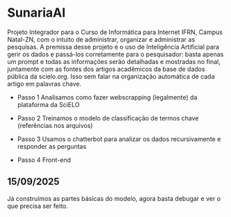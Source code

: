 # SunariaAI
Projeto Integrador para o Curso de Informática para Internet IFRN, Campus Natal-ZN, com o intuito de administrar, organizar e administrar as pesquisas. A premissa desse projeto é o uso de Inteligência Artificial para gerir os dados e passá-los corretamente para o pesquisador: basta apenas um prompt e todas as informações serão detalhadas e mostradas no final, juntamente com as fontes dos artigos acadêmicos da base de dados pública da scielo.org. Isso sem falar na organização automática de cada artigo em palavras chave.

- Passo 1
    Analisamos como fazer webscrapping (legalmente) da plataforma da SciELO

- Passo 2
    Treinamos o modelo de classificação de termos chave (referências nos arquivos)

- Passo 3
    Usamos o chatterbot para analizar os dados recursivamente e responder as perguntas

- Passo 4
    Front-end

## 15/09/2025
Já construímos as partes básicas do modelo, agora basta debugar e ver o que precisa ser feito.

